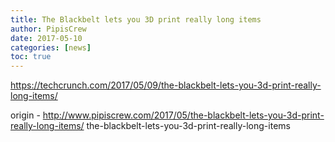 ```yaml
---
title: The Blackbelt lets you 3D print really long items
author: PipisCrew
date: 2017-05-10
categories: [news]
toc: true
---
```


https://techcrunch.com/2017/05/09/the-blackbelt-lets-you-3d-print-really-long-items/

origin - http://www.pipiscrew.com/2017/05/the-blackbelt-lets-you-3d-print-really-long-items/ the-blackbelt-lets-you-3d-print-really-long-items
